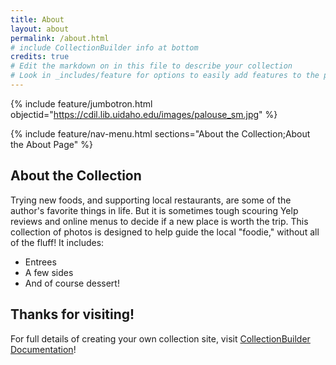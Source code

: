 ```yaml
---
title: About
layout: about
permalink: /about.html
# include CollectionBuilder info at bottom
credits: true
# Edit the markdown on in this file to describe your collection
# Look in _includes/feature for options to easily add features to the page
---
```


{% include feature/jumbotron.html objectid="https://cdil.lib.uidaho.edu/images/palouse_sm.jpg" %}

{% include feature/nav-menu.html sections="About the Collection;About the About Page" %}

## About the Collection

Trying new foods, and supporting local restaurants, are some of the author's favorite things in life. But it is sometimes tough scouring Yelp reviews and online menus to decide if a new place is worth the trip. This collection of photos is designed to help guide the local "foodie," without all of the fluff! It includes:

- Entrees
- A few sides
- And of course dessert!

 ## Thanks for visiting!

For full details of creating your own collection site, visit [CollectionBuilder Documentation](https://collectionbuilder.github.io/cb-docs/)!

